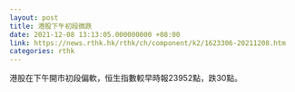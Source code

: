 ```yaml
---
layout: post
title: 港股下午初段微跌
date: 2021-12-08 13:13:05.000000000 +08:00
link: https://news.rthk.hk/rthk/ch/component/k2/1623306-20211208.htm
categories: rthk
---
```


港股在下午開市初段偏軟，恒生指數較早時報23952點，跌30點。

